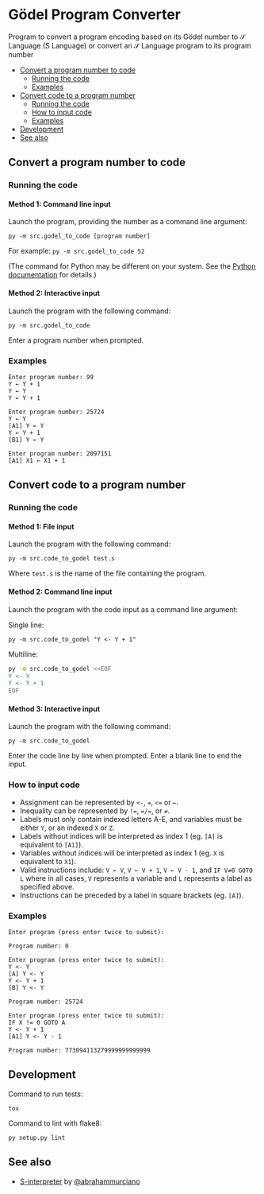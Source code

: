 # Gödel Program Converter

Program to convert a program encoding based on its Gödel number to 𝒮 Language (S Language) or convert an 𝒮 Language program to its program number

- [Convert a program number to code](#convert-a-program-number-to-code)
  - [Running the code](#running-the-code)
  - [Examples](#examples)
- [Convert code to a program number](#convert-code-to-a-program-number)
  - [Running the code](#running-the-code-1)
  - [How to input code](#how-to-input-code)
  - [Examples](#examples-1)
- [Development](#development)
- [See also](#see-also)

## Convert a program number to code

### Running the code

#### Method 1: Command line input

Launch the program, providing the number as a command line argument:

`py -m src.godel_to_code [program number]`

For example: `py -m src.godel_to_code 52`

(The command for Python may be different on your system.  See the [Python documentation](https://docs.python.org/3/using/index.html) for details.)

#### Method 2: Interactive input

Launch the program with the following command:

`py -m src.godel_to_code`

Enter a program number when prompted.

### Examples

```
Enter program number: 99
Y ← Y + 1
Y ← Y
Y ← Y + 1
```

```
Enter program number: 25724
Y ← Y
[A1] Y ← Y
Y ← Y + 1
[B1] Y ← Y
```

```
Enter program number: 2097151
[A1] X1 ← X1 + 1
```

## Convert code to a program number

### Running the code

#### Method 1: File input

Launch the program with the following command:

`py -m src.code_to_godel test.s`

Where `test.s` is the name of the file containing the program.

#### Method 2: Command line input

Launch the program with the code input as a command line argument:

Single line:

`py -m src.code_to_godel "Y <- Y + 1"`

Multiline:

```bash
py -m src.code_to_godel <<EOF
Y <- Y
Y <- Y + 1
EOF
```

#### Method 3: Interactive input

Launch the program with the following command:

`py -m src.code_to_godel`

Enter the code line by line when prompted. Enter a blank line to end the input.

### How to input code

* Assignment can be represented by `<-`, `=`, `<=` or `←`.
* Inequality can be represented by `!=`, `=/=`, or `≠`.
* Labels must only contain indexed letters A-E, and variables must be either `Y`, or an indexed `X` or `Z`.
* Labels without indices will be interpreted as index 1 (eg. `[A]` is equivalent to `[A1]`).
* Variables without indices will be interpreted as index 1 (eg. `X` is equivalent to `X1`).
* Valid instructions include: `V ← V`, `V ← V + 1`, `V ← V - 1`, and `IF V≠0 GOTO L` where in all cases, `V` represents a variable and `L` represents a label as specified above.
* Instructions can be preceded by a label in square brackets (eg. `[A]`).

### Examples

```
Enter program (press enter twice to submit):

Program number: 0
```

```
Enter program (press enter twice to submit):
Y <- Y                       
[A] Y <- Y
Y <- Y + 1
[B] Y <- Y

Program number: 25724
```

```
Enter program (press enter twice to submit):
IF X != 0 GOTO A 
Y <- Y + 1
[A1] Y <- Y - 1    

Program number: 773094113279999999999999
```

## Development

Command to run tests:

``tox``

Command to lint with flake8:

``py setup.py lint``

## See also

  * [S-interpreter](https://github.com/abrahammurciano/s-interpreter) by [@abrahammurciano](https://github.com/abrahammurciano)


